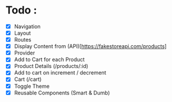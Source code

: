 # Todo :
- [x] Navigation
- [x] Layout
- [x] Routes
- [x] Display Content from (API)[https://fakestoreapi.com/products]
- [x] Provider
- [x] Add to Cart for each Product
- [x] Product Details (/products/:id)
- [x] Add to cart on increment / decrement
- [x] Cart (/cart)
- [x] Toggle Theme
- [x] Reusable Components (Smart & Dumb)
